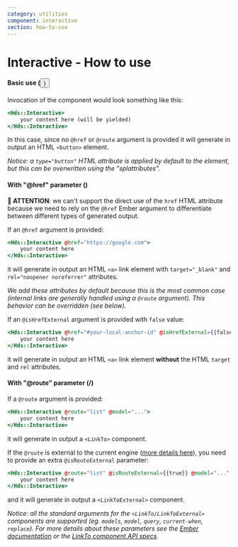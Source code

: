 ```yaml
---
category: utilities
component: interactive
section: how-to-use
---
```


# Interactive - How to use

#### Basic use (<button>)

Invocation of the component would look something like this:

```handlebars
<Hds::Interactive>
    your content here (will be yielded)
</Hds::Interactive>
```

In this case, since no `@href` or `@route` argument is provided it will generate in output an HTML `<button>` element.

_Notice: a `type="button"` HTML attribute is applied by default to the element, but this can be overwritten using the "splattributes"._

#### With "@href" parameter (<a>)

**🚨 ATTENTION**: we can't support the direct use of the `href` HTML attribute because we need to rely on the `@href` Ember argument to differentiate between different types of generated output.

If an `@href` argument is provided:

```handlebars
<Hds::Interactive @href="https://google.com">
    your content here
</Hds::Interactive>
```

it will generate in output an HTML `<a>` link element with `target="_blank"` and `rel="noopener noreferrer"` attributes.

_We add these attributes by default because this is the most common case (internal links are generally handled using a `@route` argument). This behavior can be overridden (see below)._

If an `@isHrefExternal` argument is provided with `false` value:

```handlebars
<Hds::Interactive @href="#your-local-anchor-id" @isHrefExternal={{false}}>
    your content here
</Hds::Interactive>
```

it will generate in output an HTML `<a>` link element **without** the HTML `target` and `rel` attributes.

#### With "@route" parameter (<LinkTo>/<LinkToExternal>)

If a `@route` argument is provided:

```handlebars
<Hds::Interactive @route="list" @model="...">
    your content here
</Hds::Interactive>
```

it will generate in output a `<LinkTo>` component.

If the `@route` is external to the current engine ([more details here](https://ember-engines.com/docs/link-to-external)), you need to provide an extra `@isRouteExternal` parameter:

```handlebars
<Hds::Interactive @route="list" @isRouteExternal={{true}} @model="..." >
    your content here
</Hds::Interactive>
```

and it will generate in output a `<LinkToExternal>` component.

_Notice: all the standard arguments for the `<LinkTo/LinkToExternal>` components are supported (eg. `models`, `model`, `query`, `current-when`, `replace`). For more details about these parameters see the [Ember documentation](https://guides.emberjs.com/release/routing/linking-between-routes/#toc_the-linkto--component) or the [LinkTo component API specs](https://api.emberjs.com/ember/release/classes/Ember.Templates.components/methods/input?anchor=LinkTo)._